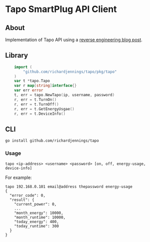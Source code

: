 # Tapo SmartPlug API Client


## About

Implementation of Tapo API using a
[reverse engineering blog post](https://k4czp3r.xyz/reverse-engineering/tp-link/tapo/2020/10/15/reverse-engineering-tp-link-tapo.html).

## Library

```go
    import (
		"github.com/richardjennings/tapo/pkg/tapo"
    )
    var t *tapo.Tapo
    var r map[string]interface{}
    var err error
    t, err = tapo.NewTapo(ip, username, password)
	r, err = t.TurnOn()
	r, err = t.TurnOff()
	r, err = t.GetEnergyUsgae()
	r, err = t.DeviceInfo()
```

## CLI

`go install github.com/richardjennings/tapo`

### Usage
```
tapo <ip-address> <username> <password> [on, off, energy-usage, device-info]
```

For example:

```
tapo 192.168.0.101 email@address thepassword energy-usage
{
  "error_code": 0,
  "result": {
    "current_power": 0,
    ...
    "month_energy": 10000,
    "month_runtime": 10000,
    "today_energy": 400,
    "today_runtime": 300
  }
}
```



